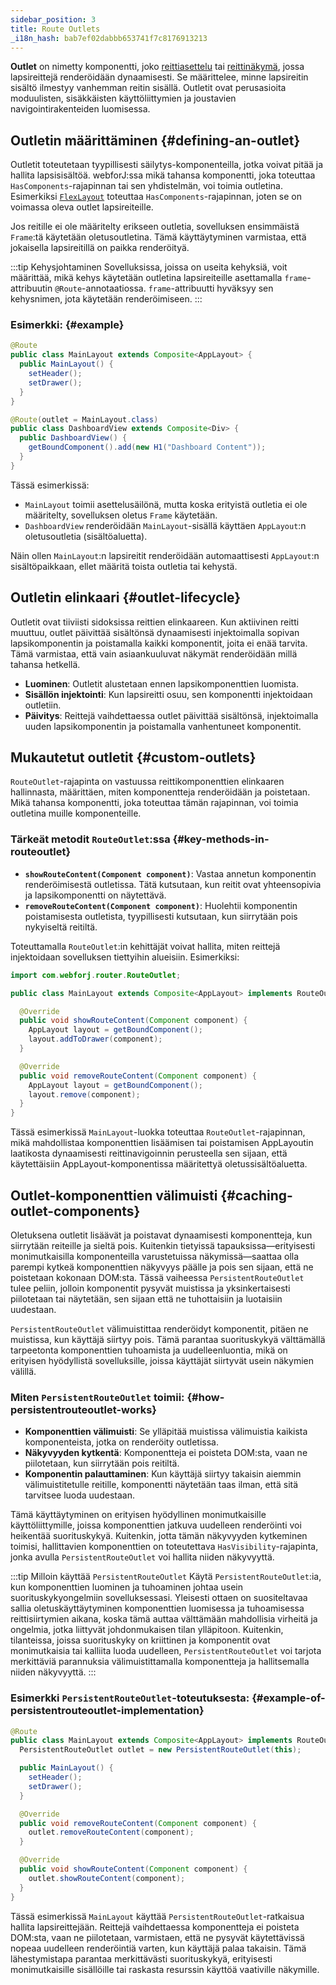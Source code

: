 ```yaml
---
sidebar_position: 3
title: Route Outlets
_i18n_hash: bab7ef02dabbb653741f7c8176913213
---
```

**Outlet** on nimetty komponentti, joko [reittiasettelu](./route-types#layout-routes) tai [reittinäkymä](./route-types#view-routes), jossa lapsireittejä renderöidään dynaamisesti. Se määrittelee, minne lapsireitin sisältö ilmestyy vanhemman reitin sisällä. Outletit ovat perusasioita moduulisten, sisäkkäisten käyttöliittymien ja joustavien navigointirakenteiden luomisessa.

## Outletin määrittäminen {#defining-an-outlet}

Outletit toteutetaan tyypillisesti säilytys-komponenteilla, jotka voivat pitää ja hallita lapsisisältöä. webforJ:ssa mikä tahansa komponentti, joka toteuttaa `HasComponents`-rajapinnan tai sen yhdistelmän, voi toimia outletina. Esimerkiksi [`FlexLayout`](../../components/flex-layout) toteuttaa `HasComponents`-rajapinnan, joten se on voimassa oleva outlet lapsireiteille.

Jos reitille ei ole määritelty erikseen outletia, sovelluksen ensimmäistä `Frame`:tä käytetään oletusoutletina. Tämä käyttäytyminen varmistaa, että jokaisella lapsireitillä on paikka renderöityä.

:::tip Kehysjohtaminen
Sovelluksissa, joissa on useita kehyksiä, voit määrittää, mikä kehys käytetään outletina lapsireiteille asettamalla `frame`-attribuutin `@Route`-annotaatiossa. `frame`-attribuutti hyväksyy sen kehysnimen, jota käytetään renderöimiseen.
:::

### Esimerkki: {#example}

```java
@Route
public class MainLayout extends Composite<AppLayout> {
  public MainLayout() {
    setHeader();
    setDrawer();
  }
}

@Route(outlet = MainLayout.class)
public class DashboardView extends Composite<Div> {
  public DashboardView() {
    getBoundComponent().add(new H1("Dashboard Content"));
  }
}
```

Tässä esimerkissä:

- `MainLayout` toimii asettelusäilönä, mutta koska erityistä outletia ei ole määritelty, sovelluksen oletus `Frame` käytetään.
- `DashboardView` renderöidään `MainLayout`-sisällä käyttäen `AppLayout`:n oletusoutletia (sisältöaluetta).

Näin ollen `MainLayout`:n lapsireitit renderöidään automaattisesti `AppLayout`:n sisältöpaikkaan, ellet määritä toista outletia tai kehystä.

## Outletin elinkaari {#outlet-lifecycle}

Outletit ovat tiiviisti sidoksissa reittien elinkaareen. Kun aktiivinen reitti muuttuu, outlet päivittää sisältönsä dynaamisesti injektoimalla sopivan lapsikomponentin ja poistamalla kaikki komponentit, joita ei enää tarvita. Tämä varmistaa, että vain asiaankuuluvat näkymät renderöidään millä tahansa hetkellä.

- **Luominen**: Outletit alustetaan ennen lapsikomponenttien luomista.
- **Sisällön injektointi**: Kun lapsireitti osuu, sen komponentti injektoidaan outletiin.
- **Päivitys**: Reittejä vaihdettaessa outlet päivittää sisältönsä, injektoimalla uuden lapsikomponentin ja poistamalla vanhentuneet komponentit.

## Mukautetut outletit {#custom-outlets}

`RouteOutlet`-rajapinta on vastuussa reittikomponenttien elinkaaren hallinnasta, määrittäen, miten komponentteja renderöidään ja poistetaan. Mikä tahansa komponentti, joka toteuttaa tämän rajapinnan, voi toimia outletina muille komponenteille.

### Tärkeät metodit `RouteOutlet`:ssa {#key-methods-in-routeoutlet}

- **`showRouteContent(Component component)`**: Vastaa annetun komponentin renderöimisestä outletissa. Tätä kutsutaan, kun reitit ovat yhteensopivia ja lapsikomponentti on näytettävä.
- **`removeRouteContent(Component component)`**: Huolehtii komponentin poistamisesta outletista, tyypillisesti kutsutaan, kun siirrytään pois nykyiseltä reitiltä.

Toteuttamalla `RouteOutlet`:in kehittäjät voivat hallita, miten reittejä injektoidaan sovelluksen tiettyihin alueisiin. Esimerkiksi:

```java
import com.webforj.router.RouteOutlet;

public class MainLayout extends Composite<AppLayout> implements RouteOutlet {

  @Override
  public void showRouteContent(Component component) {
    AppLayout layout = getBoundComponent();
    layout.addToDrawer(component);
  }

  @Override
  public void removeRouteContent(Component component) {
    AppLayout layout = getBoundComponent();
    layout.remove(component);
  }
}
```

Tässä esimerkissä `MainLayout`-luokka toteuttaa `RouteOutlet`-rajapinnan, mikä mahdollistaa komponenttien lisäämisen tai poistamisen AppLayoutin laatikosta dynaamisesti reittinavigoinnin perusteella sen sijaan, että käytettäisiin AppLayout-komponentissa määritettyä oletussisältöaluetta.

## Outlet-komponenttien välimuisti {#caching-outlet-components}

Oletuksena outletit lisäävät ja poistavat dynaamisesti komponentteja, kun siirrytään reiteille ja sieltä pois. Kuitenkin tietyissä tapauksissa—erityisesti monimutkaisilla komponenteilla varustetuissa näkymissä—saattaa olla parempi kytkeä komponenttien näkyvyys päälle ja pois sen sijaan, että ne poistetaan kokonaan DOM:sta. Tässä vaiheessa `PersistentRouteOutlet` tulee peliin, jolloin komponentit pysyvät muistissa ja yksinkertaisesti piilotetaan tai näytetään, sen sijaan että ne tuhottaisiin ja luotaisiin uudestaan.

`PersistentRouteOutlet` välimuistittaa renderöidyt komponentit, pitäen ne muistissa, kun käyttäjä siirtyy pois. Tämä parantaa suorituskykyä välttämällä tarpeetonta komponenttien tuhoamista ja uudelleenluontia, mikä on erityisen hyödyllistä sovelluksille, joissa käyttäjät siirtyvät usein näkymien välillä.

### Miten `PersistentRouteOutlet` toimii: {#how-persistentrouteoutlet-works}

- **Komponenttien välimuisti**: Se ylläpitää muistissa välimuistia kaikista komponenteista, jotka on renderöity outletissa.
- **Näkyvyyden kytkentä**: Komponentteja ei poisteta DOM:sta, vaan ne piilotetaan, kun siirrytään pois reitiltä.
- **Komponentin palauttaminen**: Kun käyttäjä siirtyy takaisin aiemmin välimuistitetulle reitille, komponentti näytetään taas ilman, että sitä tarvitsee luoda uudestaan.

Tämä käyttäytyminen on erityisen hyödyllinen monimutkaisille käyttöliittymille, joissa komponenttien jatkuva uudelleen renderöinti voi heikentää suorituskykyä. Kuitenkin, jotta tämän näkyvyyden kytkeminen toimisi, hallittavien komponenttien on toteutettava `HasVisibility`-rajapinta, jonka avulla `PersistentRouteOutlet` voi hallita niiden näkyvyyttä.

:::tip Milloin käyttää `PersistentRouteOutlet`
Käytä `PersistentRouteOutlet`:ia, kun komponenttien luominen ja tuhoaminen johtaa usein suorituskykyongelmiin sovelluksessasi. Yleisesti ottaen on suositeltavaa sallia oletuskäyttäytyminen komponenttien luomisessa ja tuhoamisessa reittisiirtymien aikana, koska tämä auttaa välttämään mahdollisia virheitä ja ongelmia, jotka liittyvät johdonmukaisen tilan ylläpitoon. Kuitenkin, tilanteissa, joissa suorituskyky on kriittinen ja komponentit ovat monimutkaisia tai kalliita luoda uudelleen, `PersistentRouteOutlet` voi tarjota merkittäviä parannuksia välimuistittamalla komponentteja ja hallitsemalla niiden näkyvyyttä.
:::

### Esimerkki `PersistentRouteOutlet`-toteutuksesta: {#example-of-persistentrouteoutlet-implementation}

```java
@Route
public class MainLayout extends Composite<AppLayout> implements RouteOutlet {
  PersistentRouteOutlet outlet = new PersistentRouteOutlet(this);

  public MainLayout() {
    setHeader();
    setDrawer();
  }

  @Override
  public void removeRouteContent(Component component) {
    outlet.removeRouteContent(component);
  }

  @Override
  public void showRouteContent(Component component) {
    outlet.showRouteContent(component);
  }
}
```

Tässä esimerkissä `MainLayout` käyttää `PersistentRouteOutlet`-ratkaisua hallita lapsireittejään. Reittejä vaihdettaessa komponentteja ei poisteta DOM:sta, vaan ne piilotetaan, varmistaen, että ne pysyvät käytettävissä nopeaa uudelleen renderöintiä varten, kun käyttäjä palaa takaisin. Tämä lähestymistapa parantaa merkittävästi suorituskykyä, erityisesti monimutkaisille sisällöille tai raskasta resurssin käyttöä vaativille näkymille.
